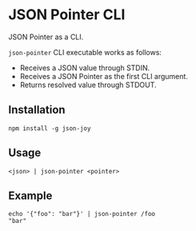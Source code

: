 # JSON Pointer CLI

JSON Pointer as a CLI.

`json-pointer` CLI executable works as follows:

- Receives a JSON value through STDIN.
- Receives a JSON Pointer as the first CLI argument.
- Returns resolved value through STDOUT.

## Installation

```
npm install -g json-joy
```

## Usage

```
<json> | json-pointer <pointer>
```

## Example

```
echo '{"foo": "bar"}' | json-pointer /foo
"bar"
```
